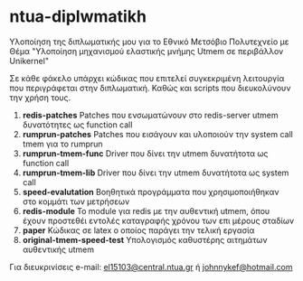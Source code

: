 # ntua-diplwmatikh
Υλοποίηση της διπλωματικής μου για το Εθνικό Μετσόβιο Πολυτεχνείο με Θέμα "Υλοποίηση μηχανισμού
ελαστικής μνήμης Utmem σε περιβάλλον Unikernel"

Σε κάθε φάκελο υπάρχει κώδικας που επιτελεί συγκεκριμένη λειτουργία
που περιγράφεται στην διπλωματική. Καθώς και scripts που διευκολύνουν
την χρήση τους.

1. **redis-patches**
Patches που ενσωματώνουν στο redis-server utmem δυνατότητες ως function call
2. **rumprun-patches**
Patches που εισάγουν και υλοποιούν την system call tmem για το rumprun
3. **rumprun-tmem-func**
Driver που δίνει την utmem δυνατήτοτα ως function call
4. **rumprun-tmem-lib**
Driver που δίνει την utmem δυνατήτοτα ως system call
5. **speed-evalutation**
Βοηθητικά προγράμματα που χρησιμοποιήθηκαν στο κομμάτι των μετρήσεων
6. **redis-module**
Το module για redis με την αυθεντική utmem, όπου έχουν προστεθέι εντολές καταγραφής χρόνου των επι μέρους σταδίων
7. **paper**
Κώδικας σε latex ο οποίος παράγει την τελική εργασία
8. **original-tmem-speed-test**
Υπολογισμός καθυστέρης αιτημάτων αυθεντικής utmem


Για διευκρινίσεις e-mail: el15103@central.ntua.gr ή johnnykef@hotmail.com
